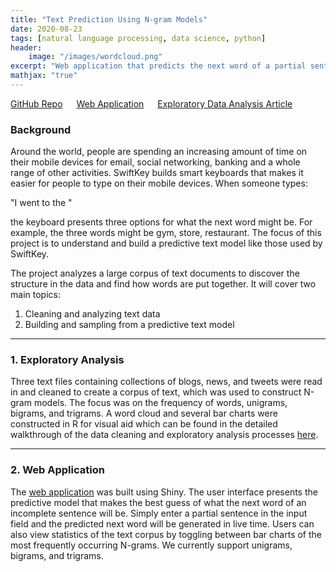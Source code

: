 ```yaml
---
title: "Text Prediction Using N-gram Models"
date: 2020-08-23
tags: [natural language processing, data science, python]
header:
    image: "/images/wordcloud.png"
excerpt: "Web application that predicts the next word of a partial sentence using N-gram language models"
mathjax: "true"
---
```

<span style="font-size: 14px;">
    <a href="https://github.com/candaceng/data-science-capstone">GitHub Repo</a> &emsp;
    <a href="https://candaceng.shinyapps.io/Text_Prediction_Using_N-grams/">Web Application</a> &emsp;
    <a href="https://rpubs.com/candaceng/exploratory-analysis">Exploratory Data Analysis Article</a>
</span>

### Background

Around the world, people are spending an increasing amount of time on their mobile devices for email, social networking, banking and a whole range of other activities. SwiftKey builds smart keyboards that makes it easier for people to type on their mobile devices. When someone types:

"I went to the "

the keyboard presents three options for what the next word might be. For example, the three words might be gym, store, restaurant. The focus of this project is to understand and build a predictive text model like those used by SwiftKey.

The project analyzes a large corpus of text documents to discover the structure in the data and find how words are put together. It will cover two main topics:

1. Cleaning and analyzing text data
2. Building and sampling from a predictive text model  

--------------------------------------------------------------------------------  

### 1. Exploratory Analysis

Three text files containing collections of blogs, news, and tweets were read in and cleaned to create a corpus of text, which was used to construct N-gram models. The focus was on the frequency of words, unigrams, bigrams, and trigrams. A word cloud and several bar charts were constructed in R for visual aid which can be found in the detailed walkthrough of the data cleaning and exploratory analysis processes [here](https://rpubs.com/candaceng/exploratory-analysis). 

--------------------------------------------------------------------------------  

### 2. Web Application

The [web application](https://candaceng.shinyapps.io/Text_Prediction_Using_N-grams/) was built using Shiny. The user interface presents the predictive model that makes the best guess of what the next word of an incomplete sentence will be. Simply enter a partial sentence in the input field and the predicted next word will be generated in live time. Users can also view statistics of the text corpus by toggling between bar charts of the most frequently occurring N-grams. We currently support unigrams, bigrams, and trigrams.